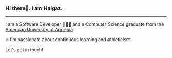 ### Hi there👋. I am Haigaz.
-----------------------------------------------------------------------------------------------------
 I am a Software Developer 👨🏻‍💻 and a Computer Science graduate from the [American University of Armenia](https://aua.am/).

🔥 I'm passionate about continuous learning and athleticism.

Let's get in touch! 
